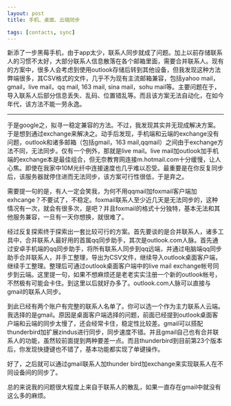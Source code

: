 ```yaml
---
layout: post
title: 手机、桌面、云端同步 

tags: [contacts, sync]
---
```


新添了一步黑莓手机，由于app太少，联系人同步就成了问题。加上以前存储联系人的习惯不太好，大部分联系人信息散落在各个邮箱里面，需要合并联系人。现有的方案中，很多人会考虑到使用outlook存储后转到其他设备，但我发现这种方法弊端很多，其CSV格式的文件，几乎不为现有主流邮箱兼容，包括yahoo mail，gmail，live mail，qq mail, 163 mail, sina mail，sohu mail等。主要问题在于，导入联系人后部分信息丢失、乱码、位置错乱等。而且该方案无法自动化，在如今年代，该方法不能一劳永逸。

----------

于是google之，拟寻一稳定兼容的方法。不过，我发现其实并无现成解决方案。于是想到通过exchange来解决之。动手后发现，手机端和云端的exchange没有问题，outlook和诸多邮箱（包括gmail，163 mail,qqmail）之间由于exchange方法不同，无法同步。仅有一个例外，那就是live mail。live mail加outlook加手机端的exchange本是最佳组合，但无奈教育网连接m.hotmail.com十分缓慢，让人心焦。即使在我家中10M光纤中连接速度也几乎难以忍受。最重要是在你反复同步后，该服务器就停住进而无法同步，该方案可行性很低，于是弃之。

需要提一句的是，有人一定会笑我，为何不用qqmail加foxmail客户端加exhcange？不要试了，不稳定。foxmail联系人至少近几天是无法同步的，这种情况有一次，就会有很多次，是吧？并且foxmail的格式十分独特，基本无法和其他服务兼容，一旦有一天你想换，就很难了。

经过反复探索终于探索出一套比较可行的方案。首先要谈的是合并联系人，诸多工具中，合并联系人最好用的首属qq同步助手，其次是outlook.com人脉。首先通过安卓手机端的qq同步助手，将所有联系人同步到qq远端，并通过电脑端qq同步助手合并联系人，并手工整理，导出为CSV文件，继续导入outlook桌面客户端，继续手工整理。整理后可通过outlook桌面客户端中的live mail exchange帐号同步到云端。这里提一句，如果不想麻烦还是老老实实注册一个新的outlook帐号，不然极有可能会卡住。到这里以后就好办多了。outlook.com人脉可以直接与gmail的联系人同步。

到此已经有两个账户有完整的联系人名单了。你可以选一个作为主力联系人云端。我选择的是gmail。原因是桌面客户端选择的问题，前面已经提到outlook桌面客户端和云端的同步太慢了，还会经常卡住，稳定性比较差。gmail可以搭配thunderbird加扩展zindus进行同步，同步速度不错。并且gmail自己也有合并联系人的功能，虽然较前面提到两种要差一点。而且thunderbird到目前第23个版本后，你发现快捷键也不错了，基本功能都实现了单键操作。

好了，之后就可以通过gmail联系人加thunder bird加exchange来实现联系人在不同设备间的同步了。

总的来说我的问题很大程度上来自于联系人的散乱，如果一直存在gmail中就没有这么多的麻烦。
